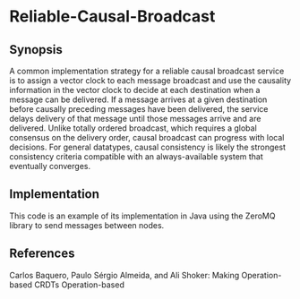 # Reliable-Causal-Broadcast


## Synopsis
A common implementation strategy for a reliable causal broadcast service is to assign a vector clock to each message broadcast and use the causality information in the vector clock to decide at each destination when a message can be delivered. If a message arrives at a given destination before causally preceding messages have been delivered, the service delays delivery of that message until those messages arrive and are delivered. Unlike totally ordered broadcast,
which requires a global consensus on the delivery order, causal broadcast can progress with local decisions. For general datatypes, causal consistency is likely the strongest consistency criteria compatible with an always-available system
that eventually converges.

## Implementation
This code is an example of its implementation in Java using the ZeroMQ library to send messages between nodes.

## References
Carlos Baquero, Paulo Sérgio Almeida, and Ali Shoker: Making Operation-based CRDTs Operation-based
